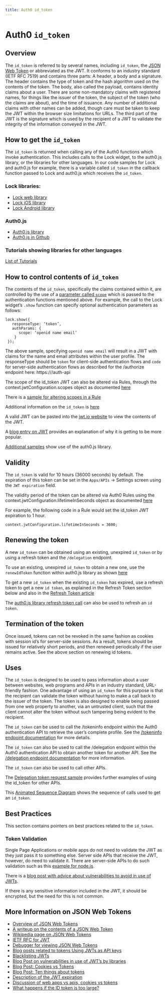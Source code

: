 ```yaml
---
title: Auth0 id_token
---
```


# Auth0 `id_token`

## Overview

The `id_token` is referred to by several names, including `id_token`, the [JSON Web Token](/jwt) or abbreviated as the JWT.  It conforms to an industry standard (IETF RFC 7519) and contains three parts: A header, a body and a signature. The header contains the type of token and the hash algorithm used on the contents of the token.  The body, also called the payload, contains identity claims about a user.  There are some non-mandatory claims with registered names, for things like the issuer of the token, the subject of the token (who the claims are about), and the time of issuance.  Any number of additional claims with other names can be added, though care must be taken to keep the JWT within the browser size limitations for URLs.  The third part of the JWT is the signature which is used by the recipient of a JWT to validate the integrity of the information conveyed in the JWT.

## How to get the `id_token`

The `id_token` is returned when calling any of the Auth0 functions which invoke authentication.  This includes calls to the Lock widget, to the auth0.js library, or the libraries for other languages.  In our code samples for Lock and auth0.js for example, there is a variable called `id_token` in the callback function passed to Lock and auth0.js which receives the `id_token`.

### Lock libraries:

* [Lock web library](/libraries/lock)
* [Lock iOS library](/libraries/lock-ios)
* [Lock Android library](/libraries/lock-android)

### Auth0.js

* [Auth0.js library](/libraries/auth0js)
* [Auth0.js in Github](https://github.com/auth0/auth0.js)

### Tutorials showing libraries for other languages

[List of Tutorials](/tutorials)

## How to control contents of `id_token`

The contents of the `id_token`, specifically the claims contained within it, are controlled by the use of a [parameter called `scope`](/scopes) which is passed to the authentication functions mentioned above.  For example, the call to the Lock widget’s `.show` function can specify optional authentication parameters as follows:

```
lock.show({
   responseType: ‘token’,
   authParams: {
      scope: ‘openid name email’
    }
 });
```
The above sample, specifying `openid name email` will result in a JWT with claims for the name and email attributes within the user profile.  The responseType should be `token` for client-side authentication flows and `code` for server-side authentication flows as described for the /authorize endpoint here:
https:///auth-api

The scope of the id_token JWT can also be altered via Rules, through the context.jwtConfiguration.scopes object as documented [here](/rules#context)

There is a [sample for altering scopes in a Rule](https://github.com/auth0/rules/blob/dff2a3e72f01d33af3086414be7cf115b19eea0c/rules/custom-scopes.md)

Additional information on the `id_token` is [here](/jwt)

A valid JWT can be pasted into the [jwt.io website](https://jwt.io) to view the contents of the JWT.

A [blog entry on JWT](https://auth0.com/blog/2015/07/21/jwt-json-webtoken-logo/) provides an explanation of why it is getting to be more popular.

[Additional samples](https://github.com/auth0/auth0.js) show use of the auth0.js library.

## Validity

The `id_token` is valid for 10 hours (36000 seconds) by default.  The expiration of this token can be set in the `Apps/APIs` -> Settings screen using the `JWT expiration` field.

The validity period of the token can be altered via Auth0 Rules using the context.jwtConfiguration.lifetimeInSeconds object as documented [here](/rules#context)

For example, the following code in a Rule would set the id_token JWT expiration to 1 hour.
```
context.jwtConfiguration.lifetimeInSeconds = 3600;
```

## Renewing the token

A new `id_token` can be obtained using an existing, unexpired `id_token` or by using a refresh token and the `/delegation` endpoint.

To use an existing, unexpired `id_token` to obtain a new one, use the `renewIdToken` function within auth0.js library as shown [here](https://github.com/auth0/auth0.js#refresh-token)

To get a new `id_token` when the existing `id_token` has expired, use a refresh token to get a new `id token`, as explained in the Refresh Token section below and also in the [Refresh Token article](/refresh-token)

The [auth0.js library refresh token call](https://github.com/auth0/auth0.js#refresh-token) can also be used to refresh an `id token`.

## Termination of the token

Once issued, tokens can not be revoked in the same fashion as cookies with session id’s for server-side sessions.  As a result, tokens should be issued for relatively short periods, and then renewed periodically if the user remains active.  See the above section on renewing id tokens.

## Uses

The `id_token` is designed to be used to pass information about a user between websites,  web programs and APIs in an industry standard, URL-friendly fashion.  One advantage of using an `id_token` for this purpose is that the recipient can validate the token without having to make a call back to the issuer of the token.  The token is also designed to enable being passed from one web property to another, via an untrusted client, such that the client cannot alter the token without such tampering being evident to the recipient.

The `id_token` can be used to call the /tokeninfo endpoint within the Auth0 authentication API to retrieve the user’s complete profile.  See the [/tokeninfo endpoint documentation](/auth-api#user-profile) for more details.

The `id_token` can also be used to call the /delegation endpoint within the Auth0 authentication API to obtain another token for another API.  See the [/delegation endpoint documentation](/auth-api#delegated) for more information.

The `id_token` can also be used to call other APIs.

The [Delegation token request sample](https://github.com/auth0/auth0.js#delegation-token-request) provides further examples of using the id_token for other APIs.

This [Animated Sequence Diagram](/sequence-diagrams) shows the sequence of calls used to get an `id_token`.

## Best Practices

This section contains pointers on best practices related to the `id_token`.

### Token Validation

Single Page Applications or mobile apps do not need to validate the JWT as they just pass it to something else.  Server side APIs that receive the JWT, however, do need to validate  it. There are server-side APIs to do such validation such as this [example for node.js](https://github.com/auth0/node-jsonwebtoken).

There is a [blog post with advice about vulnerabilities to avoid in use of JWTs](https://auth0.com/blog/2015/03/31/critical-vulnerabilities-in-json-web-token-libraries/).

If there is any sensitive information included in the JWT, it should be encrypted, but the need for this is not common.

## More Information on JSON Web Tokens

* [Overview of JSON Web Tokens](/jwt)
* [A writeup on the contents of a JSON Web Token](https://scotch.io/tutorials/the-anatomy-of-a-json-web-token)
* [Wikipedia page on JSON Web Tokens](https://en.wikipedia.org/wiki/JSON_Web_Token)
* [IETF RFC for JWT](https://tools.ietf.org/html/rfc7519)
* [Debugger for viewing JSON Web Tokens](http://jwt.io/)
* [Blog posts related to tokens Using JWTs as API keys](https://auth0.com/blog/2014/12/02/using-json-web-tokens-as-api-keys/)
* [Blacklisting JWTs](https://auth0.com/blog/2015/03/10/blacklist-json-web-token-api-keys/)
* [Blog Post on vulnerabilities in use of JWT’s by libraries](https://auth0.com/blog/2015/03/31/critical-vulnerabilities-in-json-web-token-libraries/)
* [Blog Post: Cookies vs Tokens](https://auth0.com/blog/2014/01/07/angularjs-authentication-with-cookies-vs-token/)
* [Blog Post: Ten things about tokens](https://auth0.com/blog/2014/01/27/ten-things-you-should-know-about-tokens-and-cookies/)
* [Description of the JWT expiration](/applications)
* [Discussion of web apps vs apis, cookies vs tokens](/apps-apis)
* [What happens if the ID token is too large?](https://auth0.com/forum/t/id-token-is-too-large/3116)
